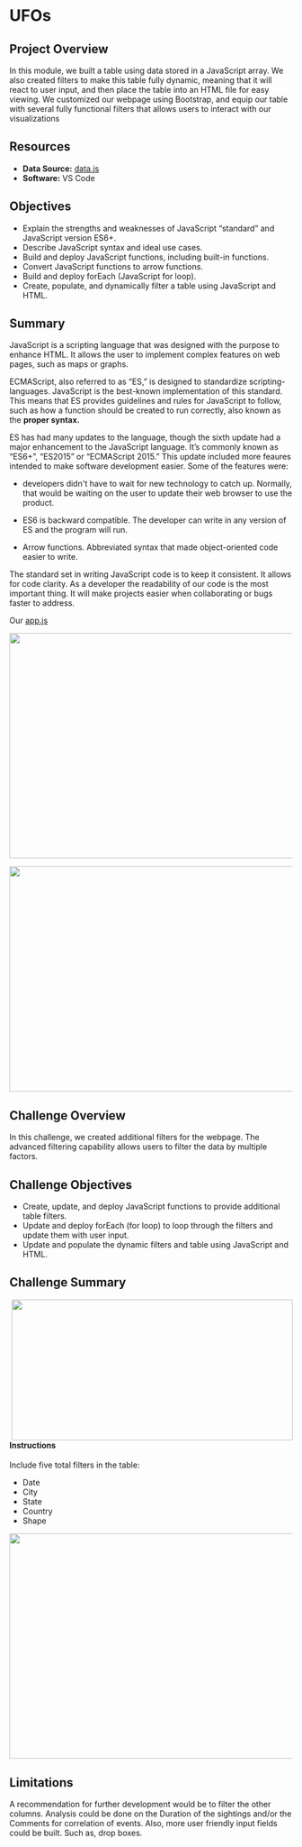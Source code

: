 # UFOs

## Project Overview
In this module, we built a table using data stored in a JavaScript array. We also created filters to make this table fully dynamic, meaning that it will react to user input, and then place the table into an HTML file for easy viewing.
We customized our webpage using Bootstrap, and equip our table with several fully functional filters that allows users to interact with our visualizations  

## Resources  
- **Data Source:** [data.js](/static/js/data.js) 
- **Software:** VS Code

## Objectives  
- Explain the strengths and weaknesses of JavaScript “standard” and JavaScript version ES6+. 
- Describe JavaScript syntax and ideal use cases. 
- Build and deploy JavaScript functions, including built-in functions. 
- Convert JavaScript functions to arrow functions. 
- Build and deploy forEach (JavaScript for loop). 
- Create, populate, and dynamically filter a table using JavaScript and HTML.  

## Summary  
JavaScript is a scripting language that was designed with the purpose to enhance HTML. It allows the user to implement complex features on web pages, such as maps or graphs. 

ECMAScript, also referred to as “ES,” is designed to standardize scripting-languages. JavaScript is the best-known implementation of this standard. This means that ES provides guidelines and rules for JavaScript to follow, such as how a function should be created to run correctly, also known as the **proper syntax.**  
  
ES has had many updates to the language, though the sixth update had a major enhancement to the JavaScript language. It’s commonly known as “ES6+”, “ES2015” or “ECMAScript 2015.” This update included more feaures intended to make software development easier. Some of the features were:  

- developers didn't have to wait for new technology to catch up. Normally, that would be waiting on the user to update their web browser to use the product.  

- ES6 is backward compatible. The developer can write in any version of ES and the program will run.

- Arrow functions. Abbreviated syntax that made object-oriented code easier to write.  
  
The standard set in writing JavaScript code is to keep it consistent. It allows for code clarity. As a developer the readability of our code is the most important thing. It will make projects easier when collaborating or bugs faster to address.

Our [app.js](/static/js/app.js)
<p align="center">
  <img width="900" height="400" src="/pics/webpage.png">
</p>
<p align="center">
  <img width="900" height="400" src="/pics/filter.png">
</p>  

## Challenge Overview
In this challenge, we created additional filters for the webpage. The advanced filtering capability allows users to filter the data by multiple factors.  

## Challenge Objectives  
- Create, update, and deploy JavaScript functions to provide additional table filters.
- Update and deploy forEach (for loop) to loop through the filters and update them with user input.
- Update and populate the dynamic filters and table using JavaScript and HTML.  

## Challenge Summary  
<img align="right" width="500" height="250" src="/pics/challenge1.png">

#### Instructions  
Include five total filters in the table:
- Date
- City
- State
- Country
- Shape  

<p align="center">
  <img width="900" height="400" src="/pics/challenge2.png">
</p>  

## Limitations  
A recommendation for further development would be to filter the other columns. Analysis could be done on the Duration of the sightings and/or the Comments for correlation of events. Also, more user friendly input fields could be built. Such as, drop boxes.  
